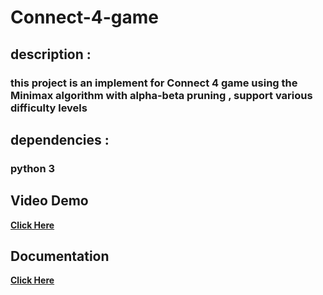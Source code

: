 # Connect-4-game

## description :
### this project is an implement for Connect 4 game using the Minimax algorithm with alpha-beta pruning , support various difficulty levels 
## dependencies :
### python 3

## Video Demo
**[Click Here](https://www.youtube.com/watch?v=PxsRertcUdA&feature=youtu.be&fbclid=IwAR3V_XQcqbV3kcMJ862T5D4iZGSzKH8fq0J9Lz41xkcYUmxn89XjQk6XEuc)**

## Documentation
**[Click Here](https://github.com/EslamAlaaZaki/Connect-4-game/blob/master/DocumenationAI.pdf)**
